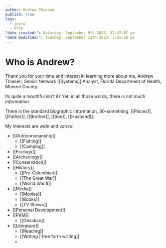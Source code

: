 ```yaml
---
author: Andrew Thiesen
publish: true
tags:
  - intro
  - drip
"date created:": Saturday, September 9th 2023, 12:47:07 pm
"date modified:": Tuesday, September 12th 2023, 7:55:38 pm
---
```

# Who is Andrew?
Thank you for your time and interest in learning more about me, Andrew Thiesen, Senior Network [[Systems]] Analyst, Florida Department of Health, Monroe County.

Its quite a mouthful isn't it? Yet, in all those words, there is not much *information*. 

There is the standard biographic information, 30-something, [[Pisces]], [[Father]], [[Brother]], [[Son]], [[Husband]]. 

My interests are *wide* and *varied*. 

- [[Outdoorsmanship]]
	- [[Fishing]]
	- [[Camping]]
- [[Ecology]]
- [[Archeology]]
- [[Conservation]]
- [[History]]
	- [[Pre-Columbian]]
	- [[The Great War]]
	- [[World War II]]
- [[Media]]
	- [[Movies]]
	- [[Books]]
	- [[TV Shows]]
- [[Personal Development]]
- [[PKM]]
	- [[Obsidian]]
- [[Literature]]
	- [[Reading]]
	- [[Writing | free form writing]]
	- 